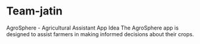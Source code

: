 # Team-jatin
AgroSphere - Agricultural Assistant App Idea The AgroSphere app is designed to assist farmers in making informed decisions about their crops.
